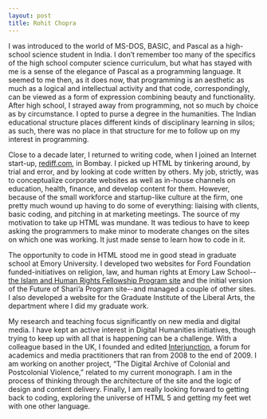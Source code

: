 ```yaml
---
layout: post
title: Rohit Chopra
---
```


I was introduced to the world of MS-DOS, BASIC, and Pascal as a high-school
science student in India. I don’t remember too many of the specifics of the
high school computer science curriculum, but what has stayed with me is a sense
of the elegance of Pascal as a programming language. It seemed to me then, as
it does now, that programming is an aesthetic as much as a logical and
intellectual activity and that code, correspondingly, can be viewed as a form
of expression combining beauty and functionality. After high school, I strayed
away from programming, not so much by choice as by circumstance. I opted to
purse a degree in the humanities. The Indian educational structure places
different kinds of disciplinary learning in silos; as such, there was no place
in that structure for me to follow up on my interest in programming.

Close to a decade later, I returned to writing code, when I joined an Internet
start-up, [rediff.com](http://rediff.com), in Bombay. I picked up HTML by
tinkering around, by trial and error, and by looking at code written by others.
My job, strictly, was to conceptualize corporate websites as well as in-house
channels on education, health, finance, and develop content for them. However,
because of the small workforce and startup-like culture at the firm, one pretty
much wound up having to do some of everything: liaising with clients, basic
coding, and pitching in at marketing meetings. The source of my motivation to
take up HTML was mundane. It was tedious to have to keep asking the programmers
to make minor to moderate changes on the sites on which one was working. It
just made sense to learn how to code in it.

The opportunity to code in HTML stood me in good stead in graduate school at
Emory University. I developed two websites for Ford Foundation
funded-initiatives on religion, law, and human rights at Emory Law School--[the
Islam and Human Rights Fellowship Program site](www.law.emory.edu/IHR) and the
initial version of the Future of Shari’a Program site--and managed a couple of
other sites. I also developed a website for the Graduate Institute of the
Liberal Arts, the department where I did my graduate work.

My research and teaching focus significantly on new media and digital media. I
have kept an active interest in Digital Humanities initiatives, though trying
to keep up with all that is happening can be a challenge. With a colleague
based in the UK, I founded and edited
[Interjunction](http://interjunction.org), a forum for academics and media
practitioners that ran from 2008 to the end of
2009. I am working on another project, “The Digital Archive of Colonial and
Postcolonial Violence,” related to my current monograph. I am in the process of
thinking through the architecture of the site and the logic of design and
content delivery. Finally, I am really looking forward to getting back to
coding, exploring the universe of HTML 5 and getting my feet wet with one other
language.


